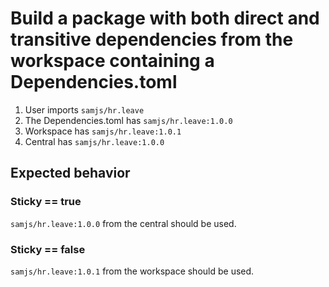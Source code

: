 # Build a package with both direct and transitive dependencies from the workspace containing a Dependencies.toml

1. User imports `samjs/hr.leave` 
3. The Dependencies.toml has `samjs/hr.leave:1.0.0`
4. Workspace has `samjs/hr.leave:1.0.1` 
5. Central has `samjs/hr.leave:1.0.0`

## Expected behavior

### Sticky == true
`samjs/hr.leave:1.0.0` from the central should be used.

### Sticky == false
`samjs/hr.leave:1.0.1` from the workspace should be used.
